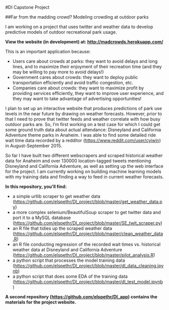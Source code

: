 #DI Capstone Project

##Far from the madding crowd? Modeling crowding at outdoor parks

I am working on a project that uses twitter and weather data to develop predictive models of outdoor recreational park usage. 

**View the website (in development) at: http://madcrowds.herokuapp.com/**

This is an important application because:
- Users care about crowds at parks: they want to avoid delays and long lines, and to maximize their enjoyment of their recreation time (and they may be willing to pay more to avoid delays!)
- Government cares about crowds: they want to deploy public transportation efficiently and avoid traffic congestion, etc. 
- Companies care about crowds: they want to maximize profit by providing services efficiently, they want to improve user experience, and they may want to take advantage of advertising opportunities! 

I plan to set up an interactive website that produces predictions of park use levels in the near future by drawing on weather forecasts. However, prior to that I need to prove that twitter feeds and weather correlate with how busy outdoor parks are. So, I’m first working on a test case for which I could get some ground truth data about actual attendance: Disneyland and California Adventure theme parks in Anaheim. I was able to find some detailed ride wait time data recorded by a redditor (https://www.reddit.com/user/cyiwin) in August-September 2015. 

So far I have built two different webscrapers and scraped historical weather data for Anaheim and over 130000 location-tagged tweets mentioning Disneyland and California Adventure, as well as setting up the web interface for the project. I am currently working on building machine learning models with my training data and finding a way to feed in current weather forecasts.

**In this repository, you'll find:**
- a simple urllib scraper to get weather data (https://github.com/elspethr/DI_project/blob/master/get_weather_data.py)
- a more complex selenium/BeautifulSoup scraper to get twitter data and port it to a MySQL database (https://github.com/elspethr/DI_project/blob/master/SE_twit_scraper.py)
- an R file that tidies up the scraped weather data (https://github.com/elspethr/DI_project/blob/master/clean_weather_data.R)
- an R file conducting regression of the recorded wait times vs. historical weather data at Disneyland and California Adventure (https://github.com/elspethr/DI_project/blob/master/pilot_analysis.R)
- a python script that processes the model training data (https://github.com/elspethr/DI_project/blob/master/dl_data_cleaning.ipynb)
- a python script that does some EDA of the training data (https://github.com/elspethr/DI_project/blob/master/dl_test_model.ipynb)

**A second repository (https://github.com/elspethr/DI_app) contains the materials for the project website.**
